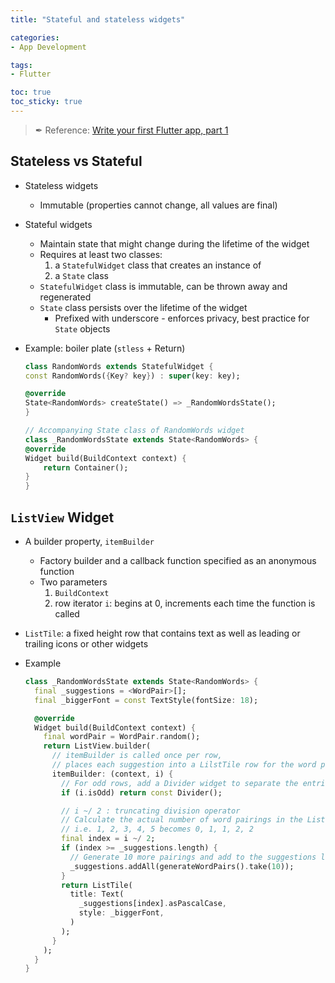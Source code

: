 ```yaml
---
title: "Stateful and stateless widgets"

categories:
- App Development

tags:
- Flutter

toc: true
toc_sticky: true
---
```


> ✒ Reference: [Write your first Flutter app, part 1](https://docs.flutter.dev/get-started/codelab)

## Stateless vs Stateful
- Stateless widgets
  - Immutable (properties cannot change, all values are final)
- Stateful widgets
  - Maintain state that might change during the lifetime of the widget
  - Requires at least two classes:
    1. a `StatefulWidget` class that creates an instance of 
    2. a `State` class
  - `StatefulWidget` class is immutable, can be thrown away and regenerated
  - `State` class persists over the lifetime of the widget
    - Prefixed with underscore - enforces privacy, best practice for `State` objects

- Example: boiler plate (`stless` + Return)
    ```Dart
    class RandomWords extends StatefulWidget {
    const RandomWords({Key? key}) : super(key: key);

    @override
    State<RandomWords> createState() => _RandomWordsState();
    }

    // Accompanying State class of RandomWords widget
    class _RandomWordsState extends State<RandomWords> {
    @override
    Widget build(BuildContext context) {
        return Container();
    }
    }
    ```

## `ListView` Widget
- A builder property, `itemBuilder`
  - Factory builder and a callback function specified as an anonymous function
  - Two parameters
    1. `BuildContext`
    2. row iterator `i`: begins at 0, increments each time the function is called
- `ListTile`: a fixed height row that contains text as well as leading or trailing icons or other widgets

- Example
    ```Dart
    class _RandomWordsState extends State<RandomWords> {
      final _suggestions = <WordPair>[];
      final _biggerFont = const TextStyle(fontSize: 18);

      @override
      Widget build(BuildContext context) {
        final wordPair = WordPair.random();
        return ListView.builder(
          // itemBuilder is called once per row, 
          // places each suggestion into a LilstTile row for the word pairing
          itemBuilder: (context, i) {
            // For odd rows, add a Divider widget to separate the entries
            if (i.isOdd) return const Divider();

            // i ~/ 2 : truncating division operator
            // Calculate the actual number of word pairings in the ListView (minus the divider widgets)
            // i.e. 1, 2, 3, 4, 5 becomes 0, 1, 1, 2, 2
            final index = i ~/ 2;
            if (index >= _suggestions.length) {
              // Generate 10 more pairings and add to the suggestions list
              _suggestions.addAll(generateWordPairs().take(10));
            }
            return ListTile(
              title: Text(
                _suggestions[index].asPascalCase,
                style: _biggerFont,
              )
            );
          }
        );
      }
    }
    ```
